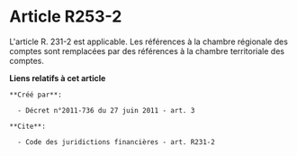 # Article R253-2

L'article R. 231-2 est applicable. Les références à la chambre régionale des comptes sont remplacées par des références à la
chambre territoriale des comptes.

**Liens relatifs à cet article**

	**Créé par**:

	  - Décret n°2011-736 du 27 juin 2011 - art. 3

	**Cite**:

	  - Code des juridictions financières - art. R231-2
